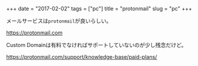 +++
date = "2017-02-02"
tags = ["pc"]
title = "protonmail"
slug = "pc"
+++

メールサービスは`protonmail`が良いらしい。

https://protonmail.com

Custom Domainは有料でなければサポートしていないのが少し残念だけど。

https://protonmail.com/support/knowledge-base/paid-plans/
